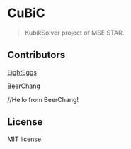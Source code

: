 # CuBiC

> KubikSolver project of MSE STAR.

## Contributors

[EightEggs](https://github.com/eighteggs)

[BeerChang](https://github.com/BeerChang)

//Hello from BeerChang!

## License

MIT license.